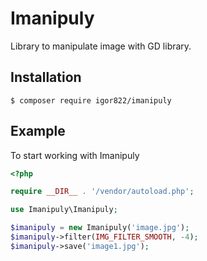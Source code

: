 Imanipuly
=========

Library to manipulate image with GD library.

## Installation

```
$ composer require igor822/imanipuly
```

## Example

To start working with Imanipuly

```php
<?php

require __DIR__ . '/vendor/autoload.php';

use Imanipuly\Imanipuly;

$imanipuly = new Imanipuly('image.jpg');
$imanipuly->filter(IMG_FILTER_SMOOTH, -4);
$imanipuly->save('image1.jpg');
```
